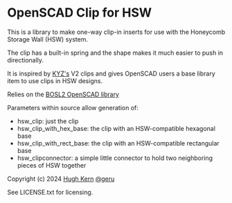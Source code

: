 # OpenSCAD Clip for HSW
This is a library to make one-way clip-in inserts for use with the Honeycomb Storage Wall (HSW) system.

The clip has a built-in spring and the shape makes it much easier to push in directionally.

It is inspired by [KYZ's](https://www.printables.com/@KYZ_446301) V2 clips and gives OpenSCAD users a base library item to use clips in HSW designs.

Relies on the [BOSL2 OpenSCAD library](https://github.com/BelfrySCAD/BOSL2)

Parameters within source allow generation of:
* hsw_clip: just the clip
* hsw_clip_with_hex_base: the clip with an HSW-compatible hexagonal base
* hsw_clip_with_rect_base: the clip with an HSW-compatible rectangular base
* hsw_clipconnector: a simple little connector to hold two neighboring pieces of HSW together

Copyright (c) 2024 [Hugh Kern](https://hkern0.com)
[@geru](https://github.com/geru)

See LICENSE.txt for licensing.